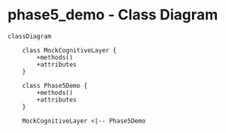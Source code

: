 # phase5_demo - Class Diagram

```mermaid
classDiagram

    class MockCognitiveLayer {
        +methods()
        +attributes
    }

    class Phase5Demo {
        +methods()
        +attributes
    }

    MockCognitiveLayer <|-- Phase5Demo
```
